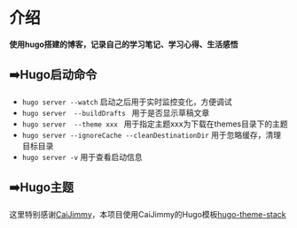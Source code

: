 # 介绍
**使用hugo搭建的博客，记录自己的学习笔记、学习心得、生活感悟**

## ➡️Hugo启动命令

- `hugo server --watch` 启动之后用于实时监控变化，方便调试
- `hugo server  --buildDrafts ` 用于是否显示草稿文章
- `hugo server  --theme xxx ` 用于指定主题xxx为下载在themes目录下的主题
- `hugo server --ignoreCache --cleanDestinationDir` 用于忽略缓存，清理目标目录
- `hugo server -v` 用于查看启动信息

## ➡️Hugo主题
这里特别感谢[CaiJimmy](https://github.com/CaiJimmy)，本项目使用CaiJimmy的Hugo模板[hugo-theme-stack](https://github.com/CaiJimmy/hugo-theme-stack)

